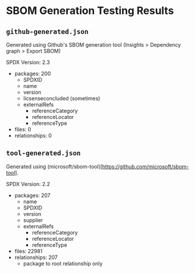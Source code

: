 # SBOM Generation Testing Results

## `github-generated.json`

Generated using Github's SBOM generation tool (Insights > Dependency graph > Export SBOM)

SPDX Version: 2.3

- packages: 200
  - SPDXID
  - name
  - version
  - licsenseconcluded (sometimes)
  - externalRefs
    - referenceCategory
    - referenceLocator
    - referenceType
- files: 0
- relationships: 0

## `tool-generated.json`

Generated using (microsoft/sbom-tool)[https://github.com/microsoft/sbom-tool].

SPDX Version: 2.2

- packages: 207
  - name
  - SPDXID
  - version
  - supplier
  - externalRefs
    - referenceCategory
    - referenceLocator
    - referenceType
- files: 22981
- relationships: 207
  - package to root relationship only
